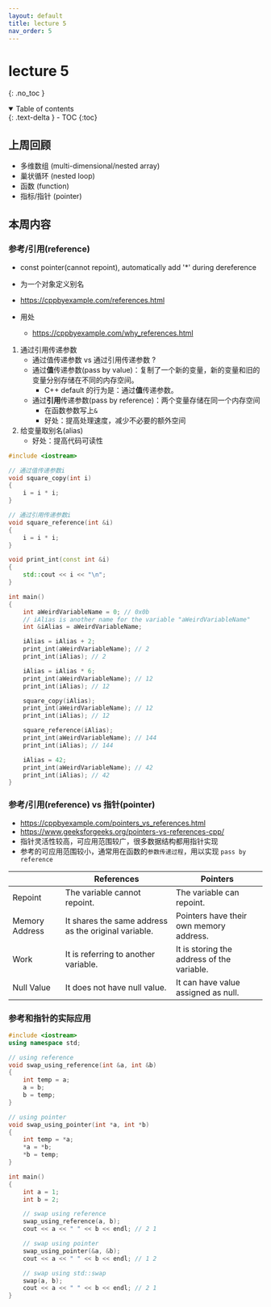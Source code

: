 ```yaml
---
layout: default
title: lecture 5
nav_order: 5
---
```


# lecture 5
{: .no_toc }

<details open markdown="block">
  <summary>
    Table of contents
  </summary>
  {: .text-delta }
- TOC
{:toc}
</details>

## 上周回顾
- 多维数组 (multi-dimensional/nested array)
- 巢状循环 (nested loop)
- 函数 (function)
- 指标/指针 (pointer)

## 本周内容
### 参考/引用(reference)
- const pointer(cannot repoint), automatically add '\*' during dereference
- 为一个对象定义别名
- https://cppbyexample.com/references.html

- 用处
	- https://cppbyexample.com/why_references.html
1. 通过引用传递参数
	- 通过值传递参数 vs 通过引用传递参数 ?
	- 通过**值**传递参数(pass by value)：复制了一个新的变量，新的变量和旧的变量分别存储在不同的内存空间。
		- C++ default 的行为是：通过**值**传递参数。
	- 通过**引用**传递参数(pass by reference)：两个变量存储在同一个内存空间
		- 在函数参数写上`&`
		- 好处：提高处理速度，减少不必要的额外空间
2. 给变量取别名(alias)
	- 好处：提高代码可读性
``` cpp
#include <iostream>

// 通过值传递参数i
void square_copy(int i)
{
	i = i * i;
}

// 通过引用传递参数i
void square_reference(int &i)
{
	i = i * i;
}

void print_int(const int &i)
{
	std::cout << i << "\n";
}

int main()
{
	int aWeirdVariableName = 0; // 0x0b
	// iAlias is another name for the variable "aWeirdVariableName"
	int &iAlias = aWeirdVariableName;

	iAlias = iAlias + 2;
	print_int(aWeirdVariableName); // 2
	print_int(iAlias); // 2

	iAlias = iAlias * 6;
	print_int(aWeirdVariableName); // 12
	print_int(iAlias); // 12

	square_copy(iAlias); 
	print_int(aWeirdVariableName); // 12
	print_int(iAlias); // 12

	square_reference(iAlias);
	print_int(aWeirdVariableName); // 144
	print_int(iAlias); // 144

	iAlias = 42;
	print_int(aWeirdVariableName); // 42
	print_int(iAlias); // 42
}
```

### 参考/引用(reference) vs 指针(pointer)
- https://cppbyexample.com/pointers_vs_references.html
- https://www.geeksforgeeks.org/pointers-vs-references-cpp/
- 指针灵活性较高，可应用范围较广，很多数据结构都用指针实现
- 参考的可应用范围较小，通常用在函数的`参数传递过程`，用以实现 `pass by reference`

|                | References                                               | Pointers                                                           |
| -------------- | -------------------------------------------------------- | ------------------------------------------------------------------ |
| Repoint   | The variable cannot repoint.          | The variable can repoint.                        |
| Memory Address | It shares the same address as the original variable.     | Pointers have their own memory address.                            |
| Work           | It is referring to another variable.                     | It is storing the address of the variable.                         |
| Null Value     | It does not have null value.                             | It can have value assigned as null.                                |


### 参考和指针的实际应用
```cpp
#include <iostream>
using namespace std;

// using reference
void swap_using_reference(int &a, int &b)
{
	int temp = a;
	a = b;
	b = temp;
}

// using pointer
void swap_using_pointer(int *a, int *b)
{
	int temp = *a;
	*a = *b;
	*b = temp;
}

int main()
{
	int a = 1;
	int b = 2;

	// swap using reference
	swap_using_reference(a, b);
	cout << a << " " << b << endl; // 2 1

	// swap using pointer
	swap_using_pointer(&a, &b);
	cout << a << " " << b << endl; // 1 2

	// swap using std::swap
	swap(a, b);
	cout << a << " " << b << endl; // 2 1
}
```